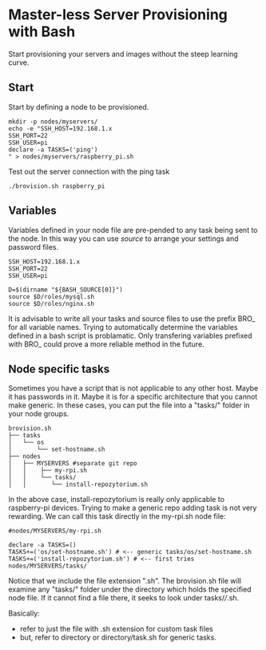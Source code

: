 Master-less Server Provisioning with Bash
=========
Start provisioning your servers and images without the steep learning curve.


Start
---
Start by defining a node to be provisioned.
```
mkdir -p nodes/myservers/
echo -e "SSH_HOST=192.168.1.x
SSH_PORT=22
SSH_USER=pi
declare -a TASKS=('ping')
" > nodes/myservers/raspberry_pi.sh
```

Test out the server connection with the ping task
```
./brovision.sh raspberry_pi
```

Variables
---
Variables defined in your node file are pre-pended to any task being sent to the node.
In this way you can use _source_ to arrange your settings and password files.


```
SSH_HOST=192.168.1.x
SSH_PORT=22
SSH_USER=pi

D=$(dirname "${BASH_SOURCE[0]}")
source $D/roles/mysql.sh
source $D/roles/nginx.sh
```

It is advisable to write all your tasks and source files to use the prefix BRO\_ for all variable names.
Trying to automatically determine the variables defined in a bash script is problamatic.  Only transfering variables
prefixed with BRO\_ could prove a more reliable method in the future.


Node specific tasks
----
Sometimes you have a script that is not applicable to any other host.  Maybe it has passwords in it.  Maybe it is for a specific architecture that you cannot make generic.  In these cases, you can put the file into a "tasks/" folder in your node groups.


```
brovision.sh
├── tasks
│   └── os
│       └── set-hostname.sh
├── nodes
│   ├── MYSERVERS #separate git repo
│   │    ├── my-rpi.sh
│   │    └── tasks/
│   │       └── install-repozytorium.sh

```

In the above case, install-repozytorium is really only applicable to raspberry-pi devices.  Trying to make a generic repo adding task is not very rewarding.  We can call this task directly in the my-rpi.sh node file:


```
#nodes/MYSERVERS/my-rpi.sh

declare -a TASKS=()
TASKS+=('os/set-hostname.sh') # <-- generic tasks/os/set-hostname.sh
TASKS+=('install-repozytorium.sh') # <-- first tries nodes/MYSERVERS/tasks/
```

Notice that we include the file extension ".sh".  The brovision.sh file will examine any "tasks/" folder under the directory which holds the specified node file.  If it cannot find a file there, it seeks to look under tasks/*/*.sh.

Basically:
  - refer to just the file with .sh extension for custom task files
  - but, refer to directory or directory/task.sh for generic tasks.
